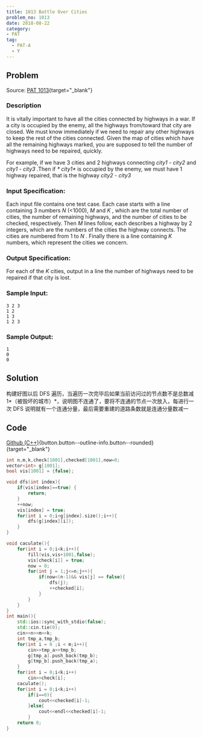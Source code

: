 ```yaml
---
title: 1013 Battle Over Cities
problem_no: 1013
date: 2018-08-22
category:
- PAT
tag:
  - PAT-A
  - Y
---
```


<!--more-->

## Problem

Source: [PAT 1013](https://pintia.cn/problem-sets/994805342720868352/problems/994805500414115840){target="_blank"}

### Description

It is vitally important to have all the cities connected by highways in a war. If a city is occupied by the enemy, all
the highways from/toward that city are closed. We must know immediately if we need to repair any other highways to keep
the rest of the cities connected. Given the map of cities which have all the remaining highways marked, you are supposed
to tell the number of highways need to be repaired, quickly.

For example, if we have 3 cities and 2 highways connecting  _*city1*_ - _*city2*_ and _*city1*_ - _*city3*_ .Then if  _*
city1*_  is occupied by the enemy, we must have 1 highway repaired, that is the highway _*city2*_ - _*city3*_

### Input Specification:

Each input file contains one test case. Each case starts with a line containing 3 numbers _*N*_ (<1000), _*M*_ and _*K*_
, which are the total number of cities, the number of remaining highways, and the number of cities to be checked,
respectively. Then _*M*_ lines follow, each describes a highway by 2 integers, which are the numbers of the cities the
highway connects. The cities are numbered from 1 to  _*N*_ . Finally there is a line containing  _*K*_  numbers, which
represent the cities we concern.

### Output Specification:

For each of the _*K*_ cities, output in a line the number of highways need to be repaired if that city is lost.

### Sample Input:

```text
3 2 3
1 2
1 3
1 2 3
```

### Sample Output:

```text
1
0
0
```

## Solution

构建好图以后 DFS 遍历，当遍历一次完毕后如果当前访问过的节点数不是总数减 1*（被毁坏的城市）*，说明图不连通了，要将不连通的节点一次放入，每进行一次 DFS 说明就有一个连通分量，最后需要重建的道路条数就是连通分量数减一

## Code

[Github (C++)](https://github.com/Alomerry/algorithm/blob/master/pat/a/){button.button--outline-info.button--rounded}{target="_blank"}


```cpp
int n,m,k,check[1001],checked[1001],now=0;
vector<int> g[1001];
bool vis[1001] = {false};

void dfs(int index){
	if(vis[index]==true) {
		return;
	}
	++now;
	vis[index] = true;
	for(int i = 0;i<g[index].size();i++){
		dfs(g[index][i]);
	}
}

void caculate(){
	for(int i = 0;i<k;i++){
		fill(vis,vis+1001,false);
		vis[check[i]] = true;
		now = 0;
		for(int j = 1;j<=n;j++){
			if(now<(n-1)&& vis[j] == false){
				dfs(j);
				++checked[i];
			}
		}
	}
}
int main(){
	std::ios::sync_with_stdio(false);
	std::cin.tie(0);
	cin>>n>>m>>k;
	int tmp_a,tmp_b;
	for(int i = 0 ;i < m;i++){
		cin>>tmp_a>>tmp_b;
		g[tmp_a].push_back(tmp_b);
		g[tmp_b].push_back(tmp_a);
	}
	for(int i = 0;i<k;i++)
		cin>>check[i];
	caculate();
	for(int i = 0;i<k;i++)
		if(i==0){
			cout<<checked[i]-1;
		}else{
			cout<<endl<<checked[i]-1;
		}
	return 0;
}
```
